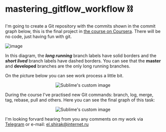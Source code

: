 # mastering_gitflow_workflow :chains:
I'm going to create a Git repository with the commits shown in the commit graph below, this is the final project in [the course on Coursera](https://www.coursera.org/learn/version-control-with-git). There will be no code, just having fun with git. 

![image](https://user-images.githubusercontent.com/68464959/207818731-2928178c-05eb-4da5-b6d2-5016f2a1551c.png)

In this diagram, the ***long running*** branch labels have solid borders and the ***short lived*** branch labels have dashed borders. You can see that the
**master** and **developed** branches are the only long running branches. 


On the picture below you can see work process a little bit. 

<p align="center">
  <img src="https://user-images.githubusercontent.com/68464959/207850791-af9ba07a-f884-4df6-b4b4-a9cc9b846a39.png" alt="Sublime's custom image"/>
</p>

During the course I've practised new Git commands: branch, log, merge, tag, rebase, pull and others. Here you can see the final graph of this task:

<p align="center">
  <img src="https://user-images.githubusercontent.com/68464959/207850999-f3ddf10d-5960-4c3f-bea7-e00c9f38bb16.png" alt="Sublime's custom image"/>
</p>

I'm looking forvard hearing from you any comments on my work via [Telegram](https://t.me/elshirak) or e-mail: el.shirak@internet.ru
